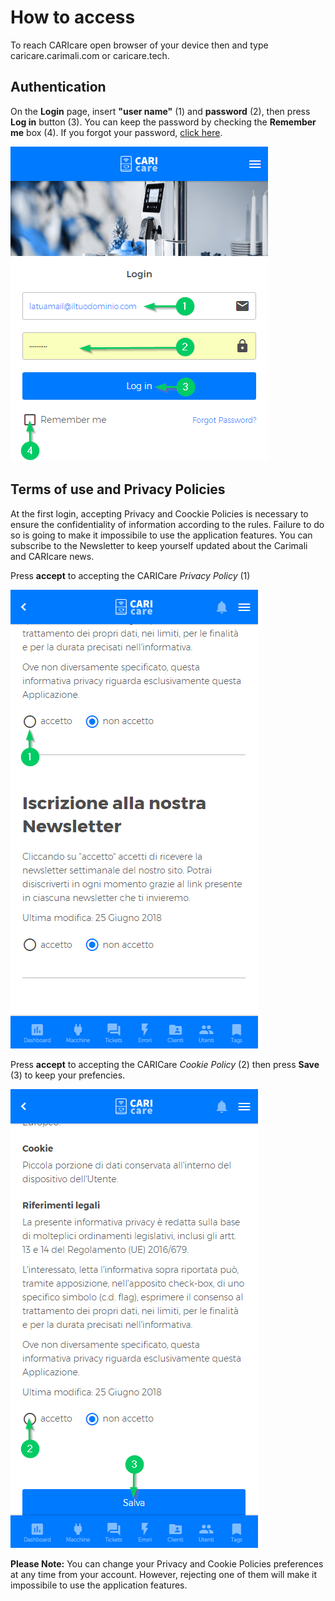 # How to access

To reach CARIcare open browser of your device then and type caricare.carimali.com or caricare.tech.

## Authentication

On the **Login** page, insert **"user name"**  (1) and **password** (2), then press **Log in** button (3). You can keep the password by checking the **Remember me** box (4). If you forgot your password, [click here](https://carimali.github.io/wiki/#/docs-it/recover-password).

<kbd>![Login](_images/login-1.png)</kbd>

## Terms of use and Privacy Policies

At the first login, accepting Privacy and Coockie Policies is necessary to ensure the confidentiality of information according to the rules. Failure to do so is going to make it impossibile to use the application features.
You can subscribe to the Newsletter to keep yourself updated about the Carimali and CARIcare news. 

Press **accept** to accepting the CARICare *Privacy Policy* (1)

<kbd>![Policy](_images/policy_privacy_1.png)</kbd>

Press **accept** to accepting the CARICare *Cookie Policy* (2) then press **Save** (3) to keep your prefencies.

<kbd>![Cookie](_images/policy_privacy_2.png)</kbd>

**Please Note:** You can change your Privacy and Cookie Policies preferences at any time from your account. However, rejecting one of them will make it impossibile to use the application features.










